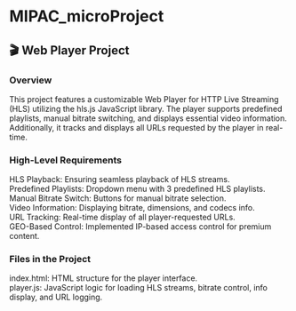 # MIPAC_microProject

## 🎬 Web Player Project

### Overview
This project features a customizable Web Player for HTTP Live Streaming (HLS) utilizing the hls.js JavaScript library. The player supports predefined playlists, manual bitrate switching, and displays essential video information. Additionally, it tracks and displays all URLs requested by the player in real-time.

### High-Level Requirements

HLS Playback: Ensuring seamless playback of HLS streams. <br />
Predefined Playlists: Dropdown menu with 3 predefined HLS playlists. <br />
Manual Bitrate Switch: Buttons for manual bitrate selection. <br />
Video Information: Displaying bitrate, dimensions, and codecs info. <br />
URL Tracking: Real-time display of all player-requested URLs. <br />
GEO-Based Control: Implemented IP-based access control for premium content. <br />

### Files in the Project
index.html: HTML structure for the player interface. <br />
player.js: JavaScript logic for loading HLS streams, bitrate control, info display, and URL logging.<br />
